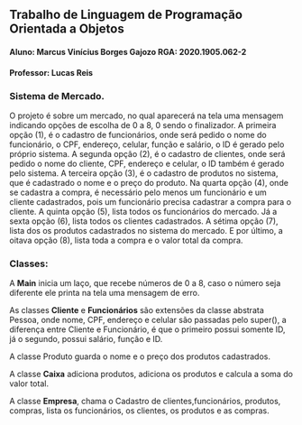 ## **Trabalho de Linguagem de Programação Orientada a Objetos**

#### Aluno: Marcus Vinícius Borges Gajozo RGA: 2020.1905.062-2
#### Professor: Lucas Reis

### **Sistema de Mercado**.

O projeto é sobre um mercado, no qual aparecerá na tela uma mensagem indicando opções de escolha de 0 a 8, 0 sendo o finalizador. A primeira opção (1), é o cadastro de funcionários, onde será pedido o nome do funcionário, o CPF, endereço, celular, função e salário, o ID é gerado pelo próprio sistema. A segunda opção (2), é o cadastro de clientes, onde será pedido o nome do cliente, CPF, endereço e celular, o ID também é gerado pelo sistema. A terceira opção (3), é o cadastro de produtos no sistema, que é cadastrado o nome e o preço do produto. Na quarta opção (4), onde se cadastra a compra, é necessário pelo menos um funcionário e um cliente cadastrados, pois um funcionário precisa cadastrar a compra para o cliente. A quinta opção (5), lista todos os funcionários do mercado. Já a sexta opção (6), lista todos os clientes cadastrados. A sétima opção (7), lista dos os produtos cadastrados no sistema do mercado. E por último, a oitava opção (8), lista toda a compra e o valor total da compra. 

### **Classes**:

A **Main** inicia um laço, que recebe números de 0 a 8, caso o número seja diferente ele printa na tela uma mensagem de erro.

As classes **Cliente** e **Funcionários** são extensões da classe abstrata Pessoa, onde nome, CPF, endereço e celular são passadas pelo super(), a diferença entre Cliente e
Funcionário, é que o primeiro possui somente ID, já o segundo, possui salário, função e ID.

A classe Produto guarda o nome e o preço dos produtos cadastrados.

A classe **Caixa** adiciona produtos, adiciona os produtos e calcula a soma do valor total.

A classe **Empresa**, chama o Cadastro de clientes,funcionários, produtos, compras, lista os funcionários, os clientes, os produtos e as compras.

